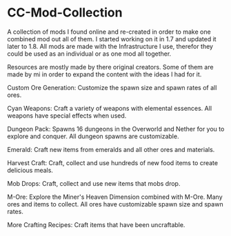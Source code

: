 # CC-Mod-Collection
A collection of mods I found online and re-created in order to make one combined mod out all of them. I started working on it in 1.7 and updated it later to 1.8. All mods are made with the Infrastructure I use, therefor they could be used as an individual or as one mod all together.

Resources are mostly made by there original creators. Some of them are made by mi in order to expand the content with the ideas I had for it.

Custom Ore Generation:
Customize the spawn size and spawn rates of all ores.

Cyan Weapons:
Craft a variety of weapons with elemental essences. All weapons have special effects when used.

Dungeon Pack:
Spawns 16 dungeons in the Overworld and Nether for you to explore and conquer. All dungeon spawns are customizable.

Emerald:
Craft new items from emeralds and all other ores and materials.

Harvest Craft:
Craft, collect and use hundreds of new food items to create delicious meals.

Mob Drops:
Craft, collect and use new items that mobs drop.

M-Ore:
Explore the Miner's Heaven Dimension combined with M-Ore. Many ores and items to collect. All ores have customizable spawn size and spawn rates.

More Crafting Recipes:
Craft items that have been uncraftable.
